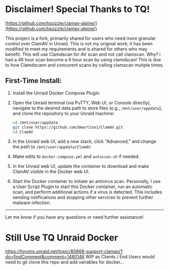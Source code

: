 # Disclaimer! Special Thanks to TQ!
[https://github.com/tquizzle/clamav-alpine/](https://github.com/tquizzle/clamav-alpine/)

This project is a fork, primarily shared for users who need more granular control over ClamAV in Unraid. This is not my original work; it has been modified to meet my requirements and is shared for others who may benefit.
This will use Clamdscan for AV scan and not call clamscan. Why? i had a 48 hour scan become a 6 hour scan by using clamdscan! This is due to how Clamdscann and concurent scans by calling clamscan mutiple times.

## First-Time Install:
1. Install the Unraid Docker Compose Plugin.
2. Open the Unraid terminal (via PuTTY, Web UI, or Console directly), navigate to the desired data path to store files (e.g., `/mnt/user/appdata`), and clone the repository to your Unraid machine:

    ```bash
    cd /mnt/user/appdata
    git clone https://github.com/bmartino1/ClamAV.git
    cd ClamAV
    ```

3. In the Unraid web UI, add a new stack, click "Advanced," and change the path to `/mnt/user/appdata/ClamAV`.
4. Make edits to `docker-compose.yml` and `autoscan.sh` if needed.
5. In the Unraid web UI, update the container to download and make ClamAV visible in the Docker web UI.
6. Start the Docker container to initiate an antivirus scan. Personally, I use a User Script Plugin to start this Docker container, run an automatic scan, and perform additional actions if a virus is detected. This includes sending notifications and stopping other services to prevent further malware infection.

---

Let me know if you have any questions or need further assistance!

# Still Use TQ Unraid Docker
https://forums.unraid.net/topic/80868-support-clamav/?do=findComment&comment=1480146
WIP as Clients / End Users would need to git clone this repo and add variables for docker...
